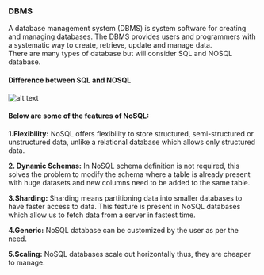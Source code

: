 ### DBMS
A database management system (DBMS) is system software for creating and managing databases. The DBMS provides users and programmers with a systematic way to create, retrieve, update and manage data.     
There are many types of database but will consider SQL and NOSQL database.

#### Difference between SQL and NOSQL

![alt text][sqlnosql]

[sqlnosql]: https://github.com/senthil338/coding_interview/blob/master/Images/SQLNOSQL.png "SQL vs NOSQL"

#### Below are some of the features of NoSQL:
**1.Flexibility:** NoSQL offers flexibility to store structured, semi-structured or unstructured data, unlike a relational database which allows only structured data.   

**2. Dynamic Schemas:** In NoSQL schema definition is not required, this solves the problem to modify the schema where a table is already present with huge datasets and new columns need to be added to the same table.   

**3.Sharding:** Sharding means partitioning data into smaller databases to have faster access to data. This feature is present in NoSQL databases which allow us to fetch data from a server in fastest time.   

**4.Generic:** NoSQL database can be customized by the user as per the need.   

**5.Scaling:** NoSQL databases scale out horizontally thus, they are cheaper to manage.   
